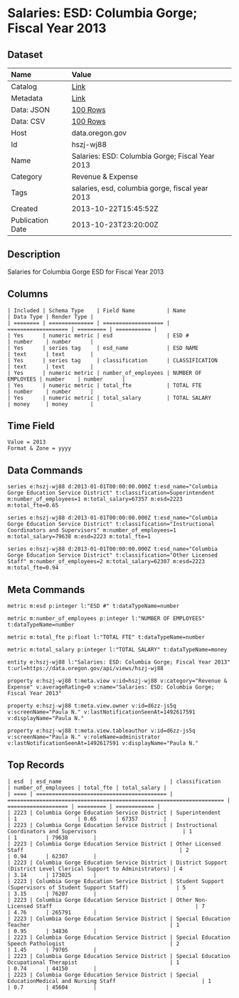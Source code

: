 # Salaries: ESD: Columbia Gorge; Fiscal Year 2013

## Dataset

| Name | Value |
| :--- | :---- |
| Catalog | [Link](https://catalog.data.gov/dataset/salaries-esd-columbia-gorge-fiscal-year-2013-35d98) |
| Metadata | [Link](https://data.oregon.gov/api/views/hszj-wj88) |
| Data: JSON | [100 Rows](https://data.oregon.gov/api/views/hszj-wj88/rows.json?max_rows=100) |
| Data: CSV | [100 Rows](https://data.oregon.gov/api/views/hszj-wj88/rows.csv?max_rows=100) |
| Host | data.oregon.gov |
| Id | hszj-wj88 |
| Name | Salaries: ESD: Columbia Gorge; Fiscal Year 2013 |
| Category | Revenue & Expense |
| Tags | salaries, esd, columbia gorge, fiscal year 2013 |
| Created | 2013-10-22T15:45:52Z |
| Publication Date | 2013-10-23T23:20:00Z |

## Description

Salaries for Columbia Gorge ESD for Fiscal Year 2013

## Columns

```ls
| Included | Schema Type    | Field Name          | Name                | Data Type | Render Type |
| ======== | ============== | =================== | =================== | ========= | =========== |
| Yes      | numeric metric | esd                 | ESD #               | number    | number      |
| Yes      | series tag     | esd_name            | ESD NAME            | text      | text        |
| Yes      | series tag     | classification      | CLASSIFICATION      | text      | text        |
| Yes      | numeric metric | number_of_employees | NUMBER OF EMPLOYEES | number    | number      |
| Yes      | numeric metric | total_fte           | TOTAL FTE           | number    | number      |
| Yes      | numeric metric | total_salary        | TOTAL SALARY        | money     | money       |
```

## Time Field

```ls
Value = 2013
Format & Zone = yyyy
```

## Data Commands

```ls
series e:hszj-wj88 d:2013-01-01T00:00:00.000Z t:esd_name="Columbia Gorge Education Service District" t:classification=Superintendent m:number_of_employees=1 m:total_salary=67357 m:esd=2223 m:total_fte=0.65

series e:hszj-wj88 d:2013-01-01T00:00:00.000Z t:esd_name="Columbia Gorge Education Service District" t:classification="Instructional Coordinators and Supervisors" m:number_of_employees=1 m:total_salary=79638 m:esd=2223 m:total_fte=1

series e:hszj-wj88 d:2013-01-01T00:00:00.000Z t:esd_name="Columbia Gorge Education Service District" t:classification="Other Licensed Staff" m:number_of_employees=2 m:total_salary=62307 m:esd=2223 m:total_fte=0.94
```

## Meta Commands

```ls
metric m:esd p:integer l:"ESD #" t:dataTypeName=number

metric m:number_of_employees p:integer l:"NUMBER OF EMPLOYEES" t:dataTypeName=number

metric m:total_fte p:float l:"TOTAL FTE" t:dataTypeName=number

metric m:total_salary p:integer l:"TOTAL SALARY" t:dataTypeName=money

entity e:hszj-wj88 l:"Salaries: ESD: Columbia Gorge; Fiscal Year 2013" t:url=https://data.oregon.gov/api/views/hszj-wj88

property e:hszj-wj88 t:meta.view v:id=hszj-wj88 v:category="Revenue & Expense" v:averageRating=0 v:name="Salaries: ESD: Columbia Gorge; Fiscal Year 2013"

property e:hszj-wj88 t:meta.view.owner v:id=d6zz-js5q v:screenName="Paula N." v:lastNotificationSeenAt=1492617591 v:displayName="Paula N."

property e:hszj-wj88 t:meta.view.tableauthor v:id=d6zz-js5q v:screenName="Paula N." v:roleName=administrator v:lastNotificationSeenAt=1492617591 v:displayName="Paula N."
```

## Top Records

```ls
| esd  | esd_name                                  | classification                                                       | number_of_employees | total_fte | total_salary | 
| ==== | ========================================= | ==================================================================== | =================== | ========= | ============ | 
| 2223 | Columbia Gorge Education Service District | Superintendent                                                       | 1                   | 0.65      | 67357        | 
| 2223 | Columbia Gorge Education Service District | Instructional Coordinators and Supervisors                           | 1                   | 1         | 79638        | 
| 2223 | Columbia Gorge Education Service District | Other Licensed Staff                                                 | 2                   | 0.94      | 62307        | 
| 2223 | Columbia Gorge Education Service District | District Support (District Level Clerical Support to Administrators) | 4                   | 3.14      | 173025       | 
| 2223 | Columbia Gorge Education Service District | Student Support (Supervisors of Student Support Staff)               | 5                   | 3.15      | 76207        | 
| 2223 | Columbia Gorge Education Service District | Other Non-Licensed Staff                                             | 7                   | 4.76      | 265791       | 
| 2223 | Columbia Gorge Education Service District | Special Education Teacher                                            | 1                   | 0.95      | 34836        | 
| 2223 | Columbia Gorge Education Service District | Special Education Speech Pathologist                                 | 2                   | 1.45      | 79705        | 
| 2223 | Columbia Gorge Education Service District | Special Education Occupational Therapist                             | 1                   | 0.74      | 44150        | 
| 2223 | Columbia Gorge Education Service District | Special EducationMedical and Nursing Staff                           | 1                   | 0.7       | 45604        | 
```